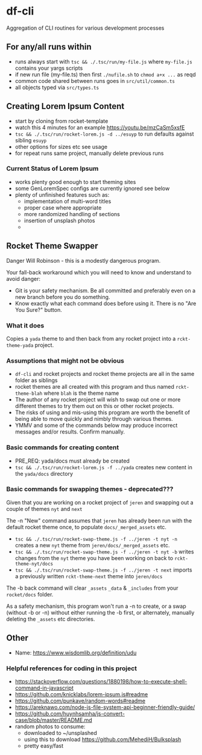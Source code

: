 # df-cli
Aggregation of CLI routines for various development processes

## For any/all runs within

- runs always start with `tsc && ./.tsc/run/my-file.js` where `my-file.js` contains your yargs scripts
- if new run file (my-file.ts) then first `./nufile.sh` to `chmod a+x ...` as reqd
- common code shared between runs goes in `src/util/common.ts`
- all objects typed via `src/types.ts`

## Creating Lorem Ipsum Content

- start by cloning from rocket-template
- watch this 4 minutes for an example https://youtu.be/mzCaSm5xsfE 
- `tsc && ./.tsc/run/rocket-lorem.js -d ../esuyp` to run defaults against sibling `esuyp`
- other options for sizes etc see usage
- for repeat runs same project, manually delete previous runs

### Current Status of Lorem Ipsum

- works plenty good enough to start theming sites
- some GenLoremSpec configs are currently ignored see below
- plenty of unfinished features such as:
   - implementation of multi-word titles
   - proper case where appropriate
   - more randomized handling of sections
   - insertion of unsplash photos
   - 

## Rocket Theme Swapper

Danger Will Robinson - this is a modestly dangerous program.

Your fall-back workaround which you will need to know and understand to avoid danger:

- Git is your safety mechanism. Be all committed and preferably even on a new branch before you do something.
- Know exactly what each command does before using it. There is no "Are You Sure?" button.

### What it does

Copies a `yada` theme to and then back from any rocket project into a `rckt-theme-yada` project.

### Assumptions that might not be obvious

- `df-cli` and rocket projects and rocket theme projects are all in the same folder as siblings
- rocket themes are all created with this program and thus named `rckt-theme-blah` where `blah` is the theme name
- The author of any rocket project will wish to swap out one or more different themes to try them out on this or other rocket projects.
- The risks of using and mis-using this program are worth the benefit of being able to move quickly and nimbly through various themes.
- YMMV and some of the commands below may produce incorrect messages and/or results. Confirm manually.

### Basic commands for creating content

- PRE_REQ: yada/docs must already be created
- `tsc && ./.tsc/run/rocket-lorem.js -f ../yada` creates new content in the `yada/docs` directory

### Basic commands for swapping themes - deprecated???

Given that you are working on a rocket project of `jeren` and swapping out a couple of themes `nyt` and `next`

The -n "New" command assumes that `jeren` has already been run with the default rocket theme once, to populate `docs/_merged_assets` etc.

- `tsc && ./.tsc/run/rocket-swap-theme.js -f ../jeren -t nyt -n` creates a new `nyt` theme from `jeren/docs/_merged_assets` etc.
- `tsc && ./.tsc/run/rocket-swap-theme.js -f ../jeren -t nyt -b` writes changes from the `nyt` theme you have been working on back to  `rckt-theme-nyt/docs`
- `tsc && ./.tsc/run/rocket-swap-theme.js -f ../jeren -t next` imports a previously written `rckt-theme-next` theme into `jeren/docs`

The -b back command will clear `_assets` `_data` & `_includes` from your `rocket/docs` folder.

As a safety mechanism, this program won't run a -n to create, or a swap (without -b or -n) without either running the -b first, or alternately, manually deleting the `_assets` etc directories.

## Other

- Name: https://www.wisdomlib.org/definition/udu

### Helpful references for coding in this project

- https://stackoverflow.com/questions/1880198/how-to-execute-shell-command-in-javascript
- https://github.com/knicklabs/lorem-ipsum.js#readme
- https://github.com/punkave/random-words#readme
- https://areknawo.com/node-js-file-system-api-beginner-friendly-guide/
- https://github.com/huynhsamha/js-convert-case/blob/master/README.md
- random photos to consume:
  - downloaded to ~/unsplashed
  - using this to download https://github.com/MehediH/Bulksplash
  - pretty easy/fast

